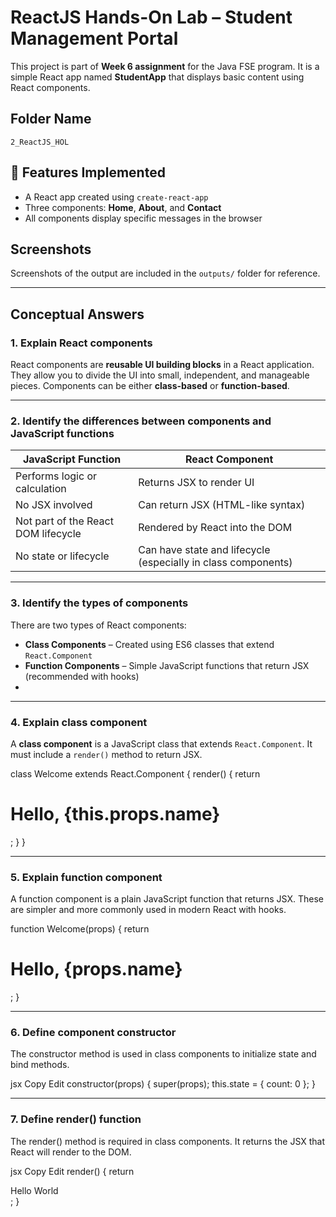 # ReactJS Hands-On Lab – Student Management Portal

This project is part of **Week 6 assignment** for the Java FSE program. It is a simple React app named **StudentApp** that displays basic content using React components.

## Folder Name
`2_ReactJS_HOL`

## 🔧 Features Implemented
- A React app created using `create-react-app`
- Three components: **Home**, **About**, and **Contact**
- All components display specific messages in the browser

##  Screenshots
Screenshots of the output are included in the `outputs/` folder for reference.

---

##  Conceptual Answers

### 1. Explain React components
React components are **reusable UI building blocks** in a React application. They allow you to divide the UI into small, independent, and manageable pieces. Components can be either **class-based** or **function-based**.

---

### 2. Identify the differences between components and JavaScript functions

| JavaScript Function                        | React Component                              |
|-------------------------------------------|----------------------------------------------|
| Performs logic or calculation             | Returns JSX to render UI                     |
| No JSX involved                            | Can return JSX (HTML-like syntax)            |
| Not part of the React DOM lifecycle        | Rendered by React into the DOM               |
| No state or lifecycle                      | Can have state and lifecycle (especially in class components) |

---

### 3. Identify the types of components
There are two types of React components:
- **Class Components** – Created using ES6 classes that extend `React.Component`
- **Function Components** – Simple JavaScript functions that return JSX (recommended with hooks)
- 
---

### 4. Explain class component
A **class component** is a JavaScript class that extends `React.Component`. It must include a `render()` method to return JSX.


class Welcome extends React.Component {
  render() {
    return <h1>Hello, {this.props.name}</h1>;
  }
}

---

### 5. Explain function component
A function component is a plain JavaScript function that returns JSX. These are simpler and more commonly used in modern React with hooks.

function Welcome(props) {
  return <h1>Hello, {props.name}</h1>;
}

---


### 6. Define component constructor
The constructor method is used in class components to initialize state and bind methods.

jsx
Copy
Edit
constructor(props) {
  super(props);
  this.state = { count: 0 };
}

---

### 7. Define render() function
The render() method is required in class components. It returns the JSX that React will render to the DOM.

jsx
Copy
Edit
render() {
  return <div>Hello World</div>;
}
